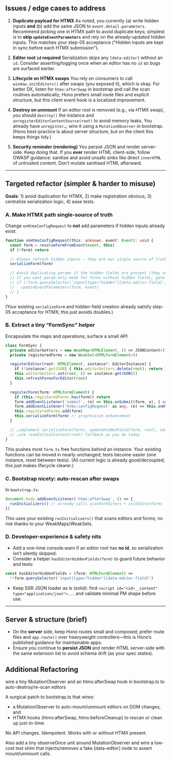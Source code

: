 ## Issues / edge cases to address

1. **Duplicate payload for HTMX**
   As noted, you currently (a) write hidden inputs **and** (b) add the same JSON to `event.detail.parameters`. Recommend picking one in HTMX path to avoid duplicate keys; simplest is to **skip `updateEventParameters`** and rely on the already-updated hidden inputs. This matches your step-05 acceptance (“Hidden inputs are kept in sync before each HTMX submission”).

2. **Editor root `id` required**
   Serialization skips any `[data-editor]` without an `id`. Consider asserting/logging once when an editor has no `id` so bugs are surfaced earlier.

3. **Lifecycle on HTMX swaps**
   You rely on consumers to call `window.initEditors()` after swaps (you exposed it), which is okay. For better DX, listen for `htmx:afterSwap` in bootstrap and call the scan routines automatically; Hono prefers small route files and explicit structure, but this client event hook is a localized improvement.

4. **Destroy on unmount**
   If an editor root is removed (e.g., via HTMX swap), you should `destroy()` the instance and `unregisterEditorContentSource(root)` to avoid memory leaks. You already have `unregister…`; wire it using a `MutationObserver` in bootstrap. (Hono best-practice is about server structure, but on the client this keeps things tidy.)

5. **Security reminder (rendering)**
   You persist JSON and render server-side. Keep doing that. If you **ever** render HTML client-side, follow OWASP guidance: sanitise and avoid unsafe sinks like direct `innerHTML` of untrusted content. Don’t mutate sanitised HTML afterward.

---

## Targeted refactor (simpler & harder to misuse)

**Goals**: 1) avoid duplication for HTMX, 2) make registration obvious, 3) centralize serialization logic, 4) ease tests.

### A. Make HTMX path single-source of truth

Change `onHtmxConfigRequest` to **not** add parameters if hidden inputs already exist:

```ts
function onHtmxConfigRequest(this: unknown, event: Event): void {
  const form = resolveFormFromEvent(event, this)
  if (!form) return

  // Always refresh hidden inputs – they are our single source of truth.
  serializeForm(form)

  // Avoid duplicating params if the hidden fields are present (they are).
  // If you want param-only mode for forms without hidden fields, gate it:
  // if (!form.querySelector('input[type="hidden"][data-editor-field]')) {
  //   updateEventParameters(form, event)
  // }
}
```

(Your existing `serializeForm` and hidden-field creation already satisfy step-05 acceptance for HTMX; this just avoids doubles.)

### B. Extract a tiny “FormSync” helper

Encapsulate the maps and operations; surface a small API:

```ts
class FormSync {
  private editorGetters = new WeakMap<HTMLElement, () => JSONContent>()
  private registeredForms = new WeakSet<HTMLFormElement>()

  registerEditor(root: HTMLElement, instance?: EditorInstance) {
    if (!instance?.getJSON) { this.editorGetters.delete(root); return }
    this.editorGetters.set(root, () => instance.getJSON())
    this.refreshFormsForEditor(root)
  }

  registerForm(form: HTMLFormElement) {
    if (this.registeredForms.has(form)) return
    form.addEventListener('submit', (e) => this.onSubmit(form, e), { capture: true })
    form.addEventListener('htmx:configRequest' as any, (e) => this.onHtmx(form, e))
    this.registeredForms.add(form)
    this.serializeForm(form) // progressive enhancement
  }

  // …implement serializeForm(form), updateHiddenField(form, root), editorsWithin(form)
  // …use readInitialContent(root) fallback as you do today
}
```

This pushes most `form.ts` free functions behind an instance. Your existing functions can be moved in nearly unchanged; tests become easier (one instance, reset between tests). (All current logic is already good/decoupled; this just makes lifecycle clearer.)

### C. Bootstrap nicety: auto-rescan after swaps

In `bootstrap.ts`:

```ts
document.body.addEventListener('htmx:afterSwap', () => {
  runInitializers() // already calls scanForEditors + initEditorForms
})
```

This uses your existing `runInitializers()` that scans editors and forms; no risk thanks to your WeakMaps/WeakSets.

### D. Developer-experience & safety nits

* Add a one-time console.warn if an editor root has **no id**, so serialization isn’t silently skipped.
* Consider a helper `hasEditorHiddenFields(form)` to guard future behavior and tests:

```ts
const hasEditorHiddenFields = (form: HTMLFormElement) =>
  !!form.querySelector('input[type="hidden"][data-editor-field]')
```

* Keep SSR JSON loader as is (solid): find `<script id="<id>__content" type="application/json">...` and validate minimal PM shape before use.

---

## Server & structure (brief)

* On the **server** side, keep Hono routes small and composed; prefer route files and `app.route()` over heavyweight controllers—this is Hono’s published guidance for maintainable apps.
* Ensure you continue to **persist JSON** and render HTML server-side with the same extension list to avoid schema drift (as your spec states).

## Additional Refactoring

wire a tiny MutationObserver and an htmx:afterSwap hook in bootstrap.ts to auto-destroy/re-scan editors

A surgical patch to bootstrap.ts that wires:

* a MutationObserver to auto-mount/unmount editors on DOM changes, and
* HTMX hooks (htmx:afterSwap, htmx:beforeCleanup) to rescan or clean up just-in-time.

No API changes. Idempotent. Works with or without HTMX present.

Also add a tiny observeOnce unit around MutationObserver and wire a low-cost test shim that injects/removes a fake [data-editor] node to assert mount/unmount calls.

